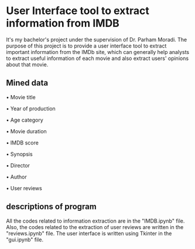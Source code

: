 
# User Interface tool to extract information from IMDB

It's my bachelor's project under the supervision of Dr. Parham Moradi. The purpose of this project is to provide a user interface tool to extract important information from the IMDb site, which can generally help analysts to extract useful information of each movie and also extract users' opinions about that movie.




## Mined data

•	Movie title

•	Year of production

•	Age category

•	Movie duration

•	IMDB score

•	Synopsis

•	Director

•	Author

•	User reviews


## descriptions of program

All the codes related to information extraction are in the "IMDB.ipynb" file. Also, the codes related to the extraction of user reviews are written in the "reviews.ipynb" file.
The user interface is written using Tkinter in the "gui.ipynb" file.
